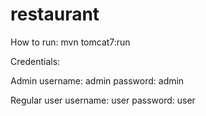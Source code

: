 # restaurant

How to run:
mvn tomcat7:run

Credentials:

Admin
username: admin
password: admin

Regular user
username: user
password: user
